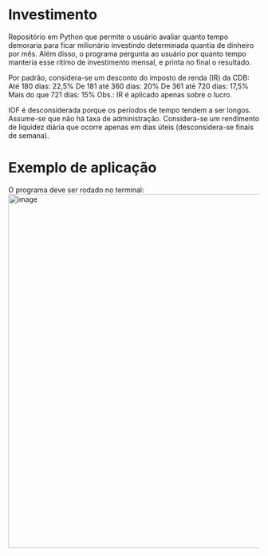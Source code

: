 # Investimento
Repositório em Python que permite o usuário avaliar quanto tempo demoraria para ficar milionário investindo determinada quantia de dinheiro por mês.
Além disso, o programa pergunta ao usuário por quanto tempo manteria esse ritimo de investimento mensal, e printa no final o resultado.

Por padrão, considera-se um desconto do imposto de renda (IR) da CDB:
    Até 180 dias: 22,5%
    De 181 até 360 dias: 20%
    De 361 até 720 dias: 17,5%
    Mais do que 721 dias: 15%
Obs.: IR é aplicado apenas sobre o lucro.

IOF é desconsiderada porque os períodos de tempo tendem a ser longos.
Assume-se que não há taxa de administração.
Considera-se um rendimento de liquidez diária que ocorre apenas em dias úteis (desconsidera-se finais de semana).

# Exemplo de aplicação

O programa deve ser rodado no terminal:
<img width="710" alt="image" src="https://user-images.githubusercontent.com/115668120/216605133-e0ead84b-5f28-4c15-b7be-6fcb91aa29ef.png">
